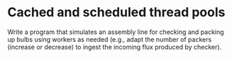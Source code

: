# Cached and scheduled thread pools
Write a program that simulates an assembly line for checking and packing up bulbs using workers as needed (e.g., adapt the number of packers (increase or decrease) to ingest the incoming flux produced by checker).
